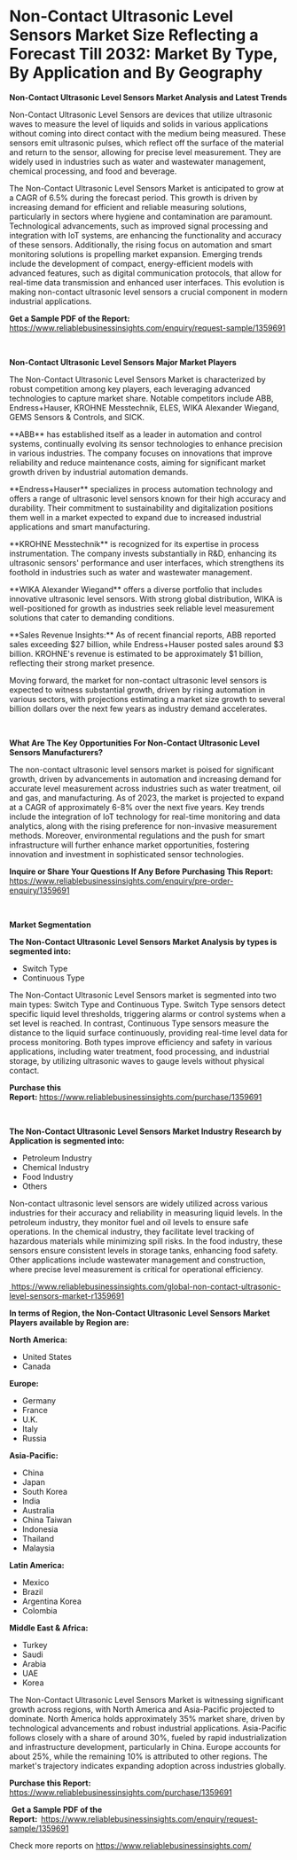 <p><h1>Non-Contact Ultrasonic Level Sensors Market Size Reflecting a Forecast Till 2032: Market By Type, By Application and By Geography</h1></p><p><strong>Non-Contact Ultrasonic Level Sensors Market Analysis and Latest Trends</strong></p>
<p><p>Non-Contact Ultrasonic Level Sensors are devices that utilize ultrasonic waves to measure the level of liquids and solids in various applications without coming into direct contact with the medium being measured. These sensors emit ultrasonic pulses, which reflect off the surface of the material and return to the sensor, allowing for precise level measurement. They are widely used in industries such as water and wastewater management, chemical processing, and food and beverage.</p><p>The Non-Contact Ultrasonic Level Sensors Market is anticipated to grow at a CAGR of 6.5% during the forecast period. This growth is driven by increasing demand for efficient and reliable measuring solutions, particularly in sectors where hygiene and contamination are paramount. Technological advancements, such as improved signal processing and integration with IoT systems, are enhancing the functionality and accuracy of these sensors. Additionally, the rising focus on automation and smart monitoring solutions is propelling market expansion. Emerging trends include the development of compact, energy-efficient models with advanced features, such as digital communication protocols, that allow for real-time data transmission and enhanced user interfaces. This evolution is making non-contact ultrasonic level sensors a crucial component in modern industrial applications.</p></p>
<p><strong>Get a Sample PDF of the Report:&nbsp;</strong> <a href="https://www.reliablebusinessinsights.com/enquiry/request-sample/1359691?utm_campaign=2811&utm_medium=2&utm_source=Github&utm_content=ia&utm_term=22032025&utm_id=non-contact-ultrasonic-level-sensors">https://www.reliablebusinessinsights.com/enquiry/request-sample/1359691</a></p>
<p>&nbsp;</p>
<p><strong>Non-Contact Ultrasonic Level Sensors Major Market Players</strong></p>
<p><p>The Non-Contact Ultrasonic Level Sensors Market is characterized by robust competition among key players, each leveraging advanced technologies to capture market share. Notable competitors include ABB, Endress+Hauser, KROHNE Messtechnik, ELES, WIKA Alexander Wiegand, GEMS Sensors & Controls, and SICK.</p><p>**ABB** has established itself as a leader in automation and control systems, continually evolving its sensor technologies to enhance precision in various industries. The company focuses on innovations that improve reliability and reduce maintenance costs, aiming for significant market growth driven by industrial automation demands.</p><p>**Endress+Hauser** specializes in process automation technology and offers a range of ultrasonic level sensors known for their high accuracy and durability. Their commitment to sustainability and digitalization positions them well in a market expected to expand due to increased industrial applications and smart manufacturing.</p><p>**KROHNE Messtechnik** is recognized for its expertise in process instrumentation. The company invests substantially in R&D, enhancing its ultrasonic sensors' performance and user interfaces, which strengthens its foothold in industries such as water and wastewater management.</p><p>**WIKA Alexander Wiegand** offers a diverse portfolio that includes innovative ultrasonic level sensors. With strong global distribution, WIKA is well-positioned for growth as industries seek reliable level measurement solutions that cater to demanding conditions.</p><p>**Sales Revenue Insights:** As of recent financial reports, ABB reported sales exceeding $27 billion, while Endress+Hauser posted sales around $3 billion. KROHNE's revenue is estimated to be approximately $1 billion, reflecting their strong market presence.</p><p>Moving forward, the market for non-contact ultrasonic level sensors is expected to witness substantial growth, driven by rising automation in various sectors, with projections estimating a market size growth to several billion dollars over the next few years as industry demand accelerates.</p></p>
<p>&nbsp;</p>
<p><strong>What Are The Key Opportunities For Non-Contact Ultrasonic Level Sensors Manufacturers?</strong></p>
<p><p>The non-contact ultrasonic level sensors market is poised for significant growth, driven by advancements in automation and increasing demand for accurate level measurement across industries such as water treatment, oil and gas, and manufacturing. As of 2023, the market is projected to expand at a CAGR of approximately 6-8% over the next five years. Key trends include the integration of IoT technology for real-time monitoring and data analytics, along with the rising preference for non-invasive measurement methods. Moreover, environmental regulations and the push for smart infrastructure will further enhance market opportunities, fostering innovation and investment in sophisticated sensor technologies.</p></p>
<p><strong>Inquire or Share Your Questions If Any Before Purchasing This Report:</strong> <a href="https://www.reliablebusinessinsights.com/enquiry/pre-order-enquiry/1359691?utm_campaign=2811&utm_medium=2&utm_source=Github&utm_content=ia&utm_term=22032025&utm_id=non-contact-ultrasonic-level-sensors">https://www.reliablebusinessinsights.com/enquiry/pre-order-enquiry/1359691</a></p>
<p>&nbsp;</p>
<p><strong>Market Segmentation</strong></p>
<p><strong>The Non-Contact Ultrasonic Level Sensors Market Analysis by types is segmented into:</strong></p>
<p><ul><li>Switch Type</li><li>Continuous Type</li></ul></p>
<p><p>The Non-Contact Ultrasonic Level Sensors market is segmented into two main types: Switch Type and Continuous Type. Switch Type sensors detect specific liquid level thresholds, triggering alarms or control systems when a set level is reached. In contrast, Continuous Type sensors measure the distance to the liquid surface continuously, providing real-time level data for process monitoring. Both types improve efficiency and safety in various applications, including water treatment, food processing, and industrial storage, by utilizing ultrasonic waves to gauge levels without physical contact.</p></p>
<p><strong>Purchase this Report:&nbsp;</strong><a href="https://www.reliablebusinessinsights.com/purchase/1359691?utm_campaign=2811&utm_medium=2&utm_source=Github&utm_content=ia&utm_term=22032025&utm_id=non-contact-ultrasonic-level-sensors">https://www.reliablebusinessinsights.com/purchase/1359691</a></p>
<p>&nbsp;</p>
<p><strong>The Non-Contact Ultrasonic Level Sensors Market Industry Research by Application is segmented into:</strong></p>
<p><ul><li>Petroleum Industry</li><li>Chemical Industry</li><li>Food Industry</li><li>Others</li></ul></p>
<p><p>Non-contact ultrasonic level sensors are widely utilized across various industries for their accuracy and reliability in measuring liquid levels. In the petroleum industry, they monitor fuel and oil levels to ensure safe operations. In the chemical industry, they facilitate level tracking of hazardous materials while minimizing spill risks. In the food industry, these sensors ensure consistent levels in storage tanks, enhancing food safety. Other applications include wastewater management and construction, where precise level measurement is critical for operational efficiency.</p></p>
<p><a href="https://www.reliablebusinessinsights.com/global-non-contact-ultrasonic-level-sensors-market-r1359691?utm_campaign=2811&utm_medium=2&utm_source=Github&utm_content=ia&utm_term=22032025&utm_id=non-contact-ultrasonic-level-sensors">&nbsp;https://www.reliablebusinessinsights.com/global-non-contact-ultrasonic-level-sensors-market-r1359691</a></p>
<p><strong>In terms of Region, the Non-Contact Ultrasonic Level Sensors Market Players available by Region are:</strong></p>
<p>
    <p> <strong> North America: </strong>
        <ul>
            <li>United States</li>
            <li>Canada</li>
        </ul>
        </p> 
    <p> <strong> Europe: </strong>
        <ul>
            <li>Germany</li>
            <li>France</li>
            <li>U.K.</li>
            <li>Italy</li>
            <li>Russia</li>
        </ul>
        </p> 
    <p> <strong> Asia-Pacific: </strong>
        <ul>
            <li>China</li>
            <li>Japan</li>
            <li>South Korea</li>
            <li>India</li>
            <li>Australia</li>
            <li>China Taiwan</li>
            <li>Indonesia</li>
            <li>Thailand</li>
            <li>Malaysia</li>
        </ul>
        </p> 
    <p> <strong> Latin America: </strong>
        <ul>
            <li>Mexico</li>
            <li>Brazil</li>
            <li>Argentina Korea</li>
            <li>Colombia</li>
        </ul>
        </p> 
    <p> <strong> Middle East & Africa: </strong>
        <ul>
            <li>Turkey</li>
            <li>Saudi</li>
            <li>Arabia</li>
            <li>UAE</li>
            <li>Korea</li>
        </ul>
    </p>
    </p>
<p><p>The Non-Contact Ultrasonic Level Sensors Market is witnessing significant growth across regions, with North America and Asia-Pacific projected to dominate. North America holds approximately 35% market share, driven by technological advancements and robust industrial applications. Asia-Pacific follows closely with a share of around 30%, fueled by rapid industrialization and infrastructure development, particularly in China. Europe accounts for about 25%, while the remaining 10% is attributed to other regions. The market's trajectory indicates expanding adoption across industries globally.</p></p>
<p><strong>Purchase this Report: </strong><a href="https://www.reliablebusinessinsights.com/purchase/1359691?utm_campaign=2811&utm_medium=2&utm_source=Github&utm_content=ia&utm_term=22032025&utm_id=non-contact-ultrasonic-level-sensors">https://www.reliablebusinessinsights.com/purchase/1359691</a></p>
<p>&nbsp;<strong>Get a Sample PDF of the Report:&nbsp;&nbsp;</strong><a href="https://www.reliablebusinessinsights.com/enquiry/request-sample/1359691?utm_campaign=2811&utm_medium=2&utm_source=Github&utm_content=ia&utm_term=22032025&utm_id=non-contact-ultrasonic-level-sensors">https://www.reliablebusinessinsights.com/enquiry/request-sample/1359691</a></p>
<p><strong></strong></p>
<p>Check more reports on <a href="https://www.reliablebusinessinsights.com/?utm_campaign=2811&utm_medium=2&utm_source=Github&utm_content=ia&utm_term=22032025&utm_id=non-contact-ultrasonic-level-sensors">https://www.reliablebusinessinsights.com/</a></p>